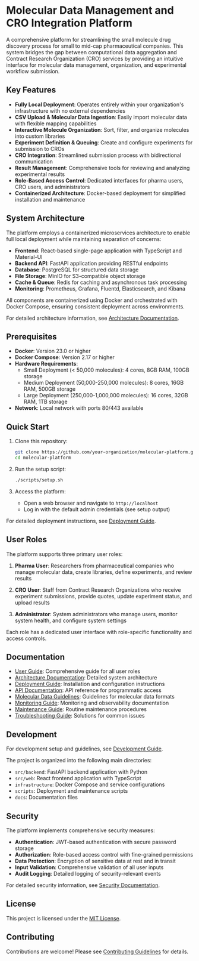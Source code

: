 # Molecular Data Management and CRO Integration Platform

A comprehensive platform for streamlining the small molecule drug discovery process for small to mid-cap pharmaceutical companies. This system bridges the gap between computational data aggregation and Contract Research Organization (CRO) services by providing an intuitive interface for molecular data management, organization, and experimental workflow submission.

## Key Features
- **Fully Local Deployment**: Operates entirely within your organization's infrastructure with no external dependencies
- **CSV Upload & Molecular Data Ingestion**: Easily import molecular data with flexible mapping capabilities
- **Interactive Molecule Organization**: Sort, filter, and organize molecules into custom libraries
- **Experiment Definition & Queuing**: Create and configure experiments for submission to CROs
- **CRO Integration**: Streamlined submission process with bidirectional communication
- **Result Management**: Comprehensive tools for reviewing and analyzing experimental results
- **Role-Based Access Control**: Dedicated interfaces for pharma users, CRO users, and administrators
- **Containerized Architecture**: Docker-based deployment for simplified installation and maintenance

## System Architecture
The platform employs a containerized microservices architecture to enable full local deployment while maintaining separation of concerns:

- **Frontend**: React-based single-page application with TypeScript and Material-UI
- **Backend API**: FastAPI application providing RESTful endpoints
- **Database**: PostgreSQL for structured data storage
- **File Storage**: MinIO for S3-compatible object storage
- **Cache & Queue**: Redis for caching and asynchronous task processing
- **Monitoring**: Prometheus, Grafana, Fluentd, Elasticsearch, and Kibana

All components are containerized using Docker and orchestrated with Docker Compose, ensuring consistent deployment across environments.

For detailed architecture information, see [Architecture Documentation](docs/architecture.md).

## Prerequisites
- **Docker**: Version 23.0 or higher
- **Docker Compose**: Version 2.17 or higher
- **Hardware Requirements**:
  - Small Deployment (< 50,000 molecules): 4 cores, 8GB RAM, 100GB storage
  - Medium Deployment (50,000-250,000 molecules): 8 cores, 16GB RAM, 500GB storage
  - Large Deployment (250,000-1,000,000 molecules): 16 cores, 32GB RAM, 1TB storage
- **Network**: Local network with ports 80/443 available

## Quick Start
1. Clone this repository:
   ```bash
   git clone https://github.com/your-organization/molecular-platform.git
   cd molecular-platform
   ```

2. Run the setup script:
   ```bash
   ./scripts/setup.sh
   ```

3. Access the platform:
   - Open a web browser and navigate to `http://localhost`
   - Log in with the default admin credentials (see setup output)

For detailed deployment instructions, see [Deployment Guide](docs/deployment.md).

## User Roles
The platform supports three primary user roles:

1. **Pharma User**: Researchers from pharmaceutical companies who manage molecular data, create libraries, define experiments, and review results

2. **CRO User**: Staff from Contract Research Organizations who receive experiment submissions, provide quotes, update experiment status, and upload results

3. **Administrator**: System administrators who manage users, monitor system health, and configure system settings

Each role has a dedicated user interface with role-specific functionality and access controls.

## Documentation
- [User Guide](docs/user-guide.md): Comprehensive guide for all user roles
- [Architecture Documentation](docs/architecture.md): Detailed system architecture
- [Deployment Guide](docs/deployment.md): Installation and configuration instructions
- [API Documentation](docs/api-docs.md): API reference for programmatic access
- [Molecular Data Guidelines](docs/molecular-data-guidelines.md): Guidelines for molecular data formats
- [Monitoring Guide](docs/monitoring.md): Monitoring and observability documentation
- [Maintenance Guide](docs/maintenance.md): Routine maintenance procedures
- [Troubleshooting Guide](docs/troubleshooting.md): Solutions for common issues

## Development
For development setup and guidelines, see [Development Guide](docs/development.md).

The project is organized into the following main directories:

- `src/backend`: FastAPI backend application with Python
- `src/web`: React frontend application with TypeScript
- `infrastructure`: Docker Compose and service configurations
- `scripts`: Deployment and maintenance scripts
- `docs`: Documentation files

## Security
The platform implements comprehensive security measures:

- **Authentication**: JWT-based authentication with secure password storage
- **Authorization**: Role-based access control with fine-grained permissions
- **Data Protection**: Encryption of sensitive data at rest and in transit
- **Input Validation**: Comprehensive validation of all user inputs
- **Audit Logging**: Detailed logging of security-relevant events

For detailed security information, see [Security Documentation](docs/security.md).

## License
This project is licensed under the [MIT License](LICENSE).

## Contributing
Contributions are welcome! Please see [Contributing Guidelines](CONTRIBUTING.md) for details.